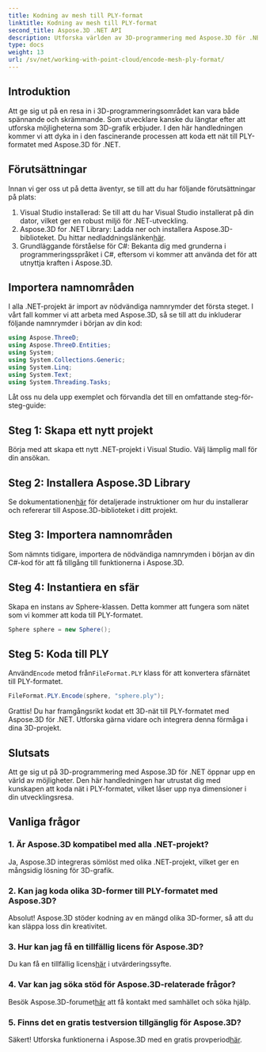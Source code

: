 ```yaml
---
title: Kodning av mesh till PLY-format
linktitle: Kodning av mesh till PLY-format
second_title: Aspose.3D .NET API
description: Utforska världen av 3D-programmering med Aspose.3D för .NET. Lär dig hur du kodar maskor till PLY-formatet utan ansträngning. Lyft ditt utvecklingsspel!
type: docs
weight: 13
url: /sv/net/working-with-point-cloud/encode-mesh-ply-format/
---
```

## Introduktion
Att ge sig ut på en resa in i 3D-programmeringsområdet kan vara både spännande och skrämmande. Som utvecklare kanske du längtar efter att utforska möjligheterna som 3D-grafik erbjuder. I den här handledningen kommer vi att dyka in i den fascinerande processen att koda ett nät till PLY-formatet med Aspose.3D för .NET.
## Förutsättningar
Innan vi ger oss ut på detta äventyr, se till att du har följande förutsättningar på plats:
1. Visual Studio installerad: Se till att du har Visual Studio installerat på din dator, vilket ger en robust miljö för .NET-utveckling.
2. Aspose.3D for .NET Library: Ladda ner och installera Aspose.3D-biblioteket. Du hittar nedladdningslänken[här](https://releases.aspose.com/3d/net/).
3. Grundläggande förståelse för C#: Bekanta dig med grunderna i programmeringsspråket i C#, eftersom vi kommer att använda det för att utnyttja kraften i Aspose.3D.
## Importera namnområden
I alla .NET-projekt är import av nödvändiga namnrymder det första steget. I vårt fall kommer vi att arbeta med Aspose.3D, så se till att du inkluderar följande namnrymder i början av din kod:
```csharp
using Aspose.ThreeD;
using Aspose.ThreeD.Entities;
using System;
using System.Collections.Generic;
using System.Linq;
using System.Text;
using System.Threading.Tasks;
```
Låt oss nu dela upp exemplet och förvandla det till en omfattande steg-för-steg-guide:
## Steg 1: Skapa ett nytt projekt
Börja med att skapa ett nytt .NET-projekt i Visual Studio. Välj lämplig mall för din ansökan.
## Steg 2: Installera Aspose.3D Library
 Se dokumentationen[här](https://reference.aspose.com/3d/net/) för detaljerade instruktioner om hur du installerar och refererar till Aspose.3D-biblioteket i ditt projekt.
## Steg 3: Importera namnområden
Som nämnts tidigare, importera de nödvändiga namnrymden i början av din C#-kod för att få tillgång till funktionerna i Aspose.3D.
## Steg 4: Instantiera en sfär
Skapa en instans av Sphere-klassen. Detta kommer att fungera som nätet som vi kommer att koda till PLY-formatet.
```csharp
Sphere sphere = new Sphere();
```
## Steg 5: Koda till PLY
 Använd`Encode` metod från`FileFormat.PLY` klass för att konvertera sfärnätet till PLY-formatet.
```csharp
FileFormat.PLY.Encode(sphere, "sphere.ply");
```
Grattis! Du har framgångsrikt kodat ett 3D-nät till PLY-formatet med Aspose.3D för .NET. Utforska gärna vidare och integrera denna förmåga i dina 3D-projekt.
## Slutsats
Att ge sig ut på 3D-programmering med Aspose.3D för .NET öppnar upp en värld av möjligheter. Den här handledningen har utrustat dig med kunskapen att koda nät i PLY-formatet, vilket låser upp nya dimensioner i din utvecklingsresa.
## Vanliga frågor
### 1. Är Aspose.3D kompatibel med alla .NET-projekt?
Ja, Aspose.3D integreras sömlöst med olika .NET-projekt, vilket ger en mångsidig lösning för 3D-grafik.
### 2. Kan jag koda olika 3D-former till PLY-formatet med Aspose.3D?
Absolut! Aspose.3D stöder kodning av en mängd olika 3D-former, så att du kan släppa loss din kreativitet.
### 3. Hur kan jag få en tillfällig licens för Aspose.3D?
 Du kan få en tillfällig licens[här](https://purchase.aspose.com/temporary-license/) i utvärderingssyfte.
### 4. Var kan jag söka stöd för Aspose.3D-relaterade frågor?
 Besök Aspose.3D-forumet[här](https://forum.aspose.com/c/3d/18) att få kontakt med samhället och söka hjälp.
### 5. Finns det en gratis testversion tillgänglig för Aspose.3D?
 Säkert! Utforska funktionerna i Aspose.3D med en gratis provperiod[här](https://releases.aspose.com/).